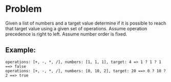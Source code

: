 # Problem
Given a list of numbers and a target value determine if it is possible to reach that target value using a given set of operations.
Assume operation precedence is right to left.
Assume number order is fixed.

## Example:
```
operations: [+, -, *, /], numbers: [1, 1, 1], target: 4 => 1 ? 1 ? 1 ==> false
operations: [+, -, *, /], numbers: [0, 10, 2], target: 20 ==> 0 ? 10 ? 2 ==> true
```